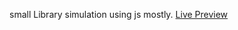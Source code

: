 small Library simulation using js mostly.
[Live Preview](https://dudyas6.github.io/js-Library/library.html)
